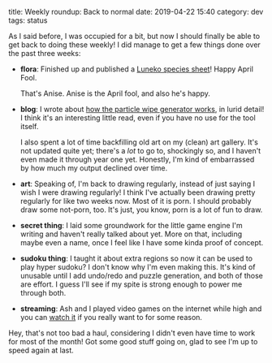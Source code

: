 title: Weekly roundup: Back to normal
date: 2019-04-22 15:40
category: dev
tags: status

As I said before, I was occupied for a bit, but now I should finally be able to get back to doing these weekly!  I did manage to get a few things done over the past three weeks:

- **flora**: Finished up and published a [Luneko species sheet](https://floraverse.com/comic/seeds/the-show-must-go-on/806-species-lunekos/)!  Happy April Fool.
  
    That's Anise.  Anise is the April fool, and also he's happy.

- **blog**: I wrote about [how the particle wipe generator works]({filename}/updates/2019-04-20-particle-wipe-generator.markdown), in lurid detail!  I think it's an interesting little read, even if you have no use for the tool itself.

    I also spent a lot of time backfilling old art on my (clean) art gallery.  It's not updated quite yet; there's a _lot_ to go to, shockingly so, and I haven't even made it through year one yet.  Honestly, I'm kind of embarrassed by how much my output declined over time.

- **art**: Speaking of, I'm back to drawing regularly, instead of just saying I wish I were drawing regularly!  I think I've actually been drawing pretty regularly for like two weeks now.  Most of it is porn.  I should probably draw some not-porn, too.  It's just, you know, porn is a lot of fun to draw.

- **secret thing**: I laid some groundwork for the little game engine I'm writing and haven't really talked about yet.  More on that, including maybe even a name, once I feel like I have some kinda proof of concept.

- **sudoku thing**: I taught it about extra regions so now it can be used to play hyper sudoku?  I don't know why I'm even making this.  It's kind of unusable until I add undo/redo and puzzle generation, and both of those are effort.  I guess I'll see if my spite is strong enough to power me through both.

- **streaming**: Ash and I played video games on the internet while high and you can [watch it](https://www.youtube.com/watch?v=wwIbo7IVRQA) if you really want to for some reason.

Hey, that's not too bad a haul, considering I didn't even have time to work for most of the month!  Got some good stuff going on, glad to see I'm up to speed again at last.
